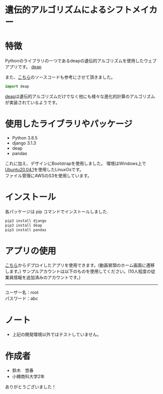 # 遺伝的アルゴリズムによるシフトメイカー
 
 
# 特徴
 
Pythonのライブラリの一つであるdeapの遺伝的アルゴリズムを使用したウェブアプリです。 [deap](https://github.com/DEAP/deap/blob/master/examples/ga/onemax.py)

また、[こちら](https://github.com/shouta-dev/nurse-scheduling-ga/blob/master/nurse_scheduling_by_ga.py)のソースコードも参考にさせて頂きました。
 
```python
import deap
```
[deap](https://github.com/DEAP/deap/blob/master/examples/ga/onemax.py)は遺伝的アルゴリズムだけでなく他にも様々な進化的計算のアルゴリズムが実装されているようです。
 
 
# 使用したライブラリやパッケージ
 
* Python 3.8.5
* django 3.1.3
* deap
* pandas
 
これに加え、デザインにBootstrapを使用しました。  環境はWindows上で[Ubuntu20.04.1](https://www.ubuntulinux.jp/)を使用したLinuxOsです。  
ファイル管理にAWSのS3を使用しています。
 

# インストール
 
各パッケージは pip コマンドでインストールしました.
 
```bash
pip3 install django
pip3 install deap
pip3 install pandas
```
 
# アプリの使用
 

[こちら](https://employproject.herokuapp.com/home/)からデプロイしたアプリを使用できます。(動画冒頭のホーム画面に遷移します。)
サンプルアカウントは以下のものを使用してください。(10人程度の従業員情報を追加済みのアカウントです。)
***
ユーザー名：root  
パスワード：abc


 
# ノート
 
* 上記の開発環境以外ではテストしていません。


# 作成者
 
* 鈴木　悠春
* 小樽商科大学2年
 

ありがとうございました！

